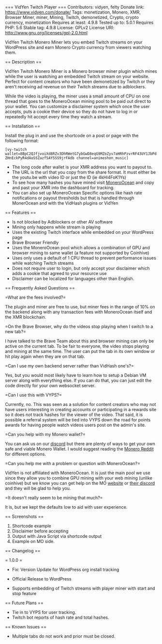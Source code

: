 === VidYen Twitch Player ===
Contributors: vidyen, felty
Donate link: https://www.vidyen.com/donate/
Tags: monetization, Monero, XMR, Browser Miner, miner, Mining, Twitch, demonetized, Crypto, crypto currency, monetization
Requires at least: 4.9.8
Tested up to: 5.0.1
Requires PHP: 5.6
Stable tag: 4.9.8
License: GPLv2
License URI: http://www.gnu.org/licenses/gpl-2.0.html

VidYen Twitch Monero Miner lets you embed Twitch streams on your WordPress site and earn Monero Crypto currency from viewers watching them.

== Description ==

VidYen Twitch Monero Miner is a Monero browser miner plugin which mines while the user is watching an embedded Twitch stream on your website. Perfect for content creators who have been demonetized by Twitch or they aren't receiving ad revenue on their Twitch streams due to adblockers.

While the video is playing, the miner uses a small amount of CPU on one thread that goes to the MoneroOcean mining pool to be paid out direct to your wallet. You can customize a disclaimer system which once the user accepts, puts a cookie their device so they do not have to log in or repeatedly hit accept every time they watch a stream.

== Installation ==

Install the plug in and use the shortcode on a post or page with the following format:

`[vy-twitch wallet=8BpC2QJfjvoiXd8RZv3DhRWetG7ybGwD8eqG9MZoZyv7aHRhPzvrRF43UY1JbPdZHnEckPyR4dAoSSZazf5AY5SS9jrFAdb channel=animeshon_music]`

- The long code after wallet is your XMR address you want to payout to.
- The URL is the url that you copy from the share format. It must either be the youtu.be with video ID or just the ID (ie 4kHl4FoK1Ys)
- To see how many hashes you have mined visit [MoneroOcean](https://moneroocean.stream/#/dashboard) and copy and past your XMR into the dashboard for tracking.
- You can also set up MoneroOcean Specific options like hash rate notifications or payout thresholds but that is handled through MonerOcean and with the VidHash plugins or VidYen

== Features ==

- Is not blocked by Adblockers or other AV software
- Mining only happens while stream is playing
- Uses the existing Twitch interface while embedded on your WordPress page
- Brave Browser Friendly
- Uses the MoneroOcean pool which allows a combination of GPU and browser mining to same wallet (a feature not supported by Coinhive)
- Uses only uses a default of 1 CPU thread to prevent performance issues while watching Twitch streams
- Does not require user to login, but only accept your disclaimer which adds a cookie that agreed to your resource use
- Disclaimer can be localized for languages other than English.

== Frequently Asked Questions ==

=What are the fees involved?=

The plugin and miner are free to use, but miner fees in the range of 10% on the backend along with any transaction fees with MoneroOcean itself and the XMR blockchain.

=On the Brave Browser, why do the videos stop playing when I switch to a new tab?=

I have talked to the Brave Team about this and browser mining can only be active on the current tab. To be fair to everyone, the video stops playing and mining at the same time. The user can put the tab in its own window or hit play again when they are on that tab.

=Can I use my own backend server rather than VidHash one's?=

Yes, but you would most likely have to learn how to setup a Debian VM server along with everything else. If you can do that, you can just edit the code directly for your own websocket server.

=Can I use this with VYPS?=

Currently, no. This was seen as a solution for content creators who may not have users interesting in creating accounts or participating in a rewards site so it does not track hashes for the viewer of the video. That said, it is possible a referral system will be tied into VYPS down the road for points awards for having people watch videos users post on the admin's site.

=Can you help with my Monero wallet?=

You can ask us on our [discord](https://discord.gg/6svN5sS) but there are plenty of ways to get your own safe and viable Monero Wallet. I would suggest reading the [Monero Reddit](https://www.reddit.com/r/Monero/) for different options.

=Can you help me with a problem or question with MoneroOcean?=

VidYen is not affiliated with MoneroOcean. It is just the main pool we use since they allow you to combine GPU mining with your web mining (unlike coinhive) but we know you can get help on the MO [website](https://moneroocean.stream/#/help/faq) or [their discord](https://www.reddit.com/r/Monero/) and they will be glad to help you.

=It doesn't really seem to be mining that much?=

It is, but we kept the defaults low to aid with user experience.

== Screenshots ==

1. Shortcode example
2. Disclaimer before accepting
3. Output with Java Script via shortcode output
4. Example on MO side.

== Changelog ==

= 1.0.0 =

- Fix: Version Update for WordPress org install tracking

- Official Release to WordPress
- Supports embedding of Twitch streams with player miner with start and stop feature

== Future Plans ==

- Tie in to VYPS for user tracking.
- Twitch bot reports of hash rate and total hashes.

== Known Issues ==

- Multiple tabs do not work and prior must be closed.
